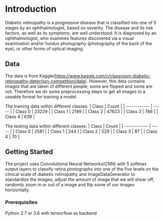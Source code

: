 # Introduction

Diabetic retinopathy is a progressive disease that is classified into one of 5 stages by an ophthalmologist, based on severity. The disease and its risk factors, as well as its symptoms, are well understood. It is diagnosed by an ophthalmologist, who examines features discovered via a visual examination and/or fundus photography (photography of the back of the eye), or other forms of optical imaging.

## Data
The data is from Kaggle(https://www.kaggle.com/c/classroom-diabetic-retinopathy-detection-competition/data). However, this data contains images that are taken of different people, some are flipped and some are not. Therefore we do some preprocessing steps to get all images to a useable format for training a model.

The training data within different classes:
| Class        | Count |
| ------------ | ----- |
| Class 0      | 23229 |
| Class 1      | 2199  |
| Class 2      | 47623 |
| Class 3      | 786   |
| Class 4      | 639   |

The testing data within different classes:
| Class        | Count |
| ------------ | ----- |
| Class 0      | 2581  |
| Class 1      | 244   |
| Class 2      | 529   |
| Class 3      | 87    |
| Class 4      | 70    |

## Getting Started

The project uses Convolutional Neural Networks(CNN) with 5 softmax output layers to classify retina photographs into one of the five levels on the clinical scale of diabetic retinopathy and ImageDataGenerator to standardize the images, adjust the amount of image that we will shear off, randomly zoom in or out of a image and flip some of our images horizontally.

### Prerequisites

Python 2.7 or 3.6 with tensorflow as backend


